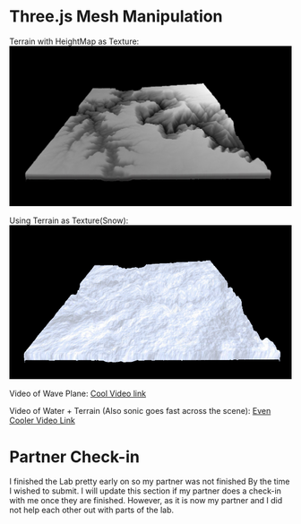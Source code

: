 # Three.js Mesh Manipulation
Terrain with HeightMap as Texture:
![](images/heightAsTexture.PNG)

Using Terrain as Texture(Snow):
![](images/snowAsTexture.PNG)

Video of Wave Plane:
[Cool Video link](https://drive.google.com/file/d/1Ndg83dFeQmtufIWqX6vEqXfp82gwI88I/view?usp=sharing)

Video of Water + Terrain (Also sonic goes fast across the scene):
[Even Cooler Video Link](https://drive.google.com/file/d/1k8yYSqc4yUkrlskzwLl66GtWSL36k-tR/view?usp=sharing)

# Partner Check-in
I finished the Lab pretty early on so my partner was not finished By the time I wished to submit.
I will update this section if my partner does a check-in with me once they are finished.
However, as it is now my partner and I did not help each other out with parts of the lab.